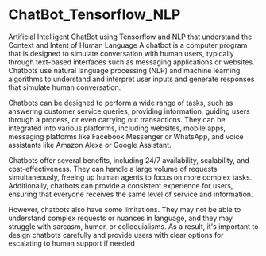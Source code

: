 # ChatBot_Tensorflow_NLP
Artificial Intelligent ChatBot using Tensorflow and NLP that understand the Context and Intent of Human Language
A chatbot is a computer program that is designed to simulate conversation with human users, typically through text-based interfaces such as messaging applications or websites. Chatbots use natural language processing (NLP) and machine learning algorithms to understand and interpret user inputs and generate responses that simulate human conversation.

Chatbots can be designed to perform a wide range of tasks, such as answering customer service queries, providing information, guiding users through a process, or even carrying out transactions. They can be integrated into various platforms, including websites, mobile apps, messaging platforms like Facebook Messenger or WhatsApp, and voice assistants like Amazon Alexa or Google Assistant.

Chatbots offer several benefits, including 24/7 availability, scalability, and cost-effectiveness. They can handle a large volume of requests simultaneously, freeing up human agents to focus on more complex tasks. Additionally, chatbots can provide a consistent experience for users, ensuring that everyone receives the same level of service and information.

However, chatbots also have some limitations. They may not be able to understand complex requests or nuances in language, and they may struggle with sarcasm, humor, or colloquialisms. As a result, it's important to design chatbots carefully and provide users with clear options for escalating to human support if needed
